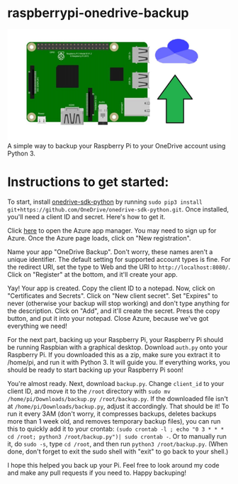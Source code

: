 # raspberrypi-onedrive-backup
![image logo for raspberry pi backup to onedrive](backuplogoimg.jpg)
A simple way to backup your Raspberry Pi to your OneDrive account using Python 3.  
# Instructions to get started:
To start, install [onedrive-sdk-python](https://github.com/OneDrive/onedrive-sdk-python/) by running `sudo pip3 install git+https://github.com/OneDrive/onedrive-sdk-python.git`. Once installed, you'll need a client ID and secret. Here's how to get it.  
  
Click [here](https://portal.azure.com/#blade/Microsoft_AAD_RegisteredApps/ApplicationsListBlade) to open the Azure app manager. You may need to sign up for Azure. Once the Azure page loads, click on "New registration".
  
Name your app "OneDrive Backup". Don't worry, these names aren't a unique identifier. The default setting for supported account types is fine. For the redirect URI, set the type to Web and the URI to `http://localhost:8080/`. Click on "Register" at the bottom, and it'll create your app.  
  
Yay! Your app is created. Copy the client ID to a notepad. Now, click on "Certificates and Secrets". Click on "New client secret". Set "Expires" to never (otherwise your backup will stop working) and don't type anything for the description. Click on "Add", and it'll create the secret. Press the copy button, and put it into your notepad. Close Azure, because we've got everything we need!  
  
For the next part, backing up your Raspberry Pi, your Raspberry Pi should be running Raspbian with a graphical desktop. Download `auth.py` onto your Raspberry Pi. If you downloaded this as a zip, make sure you extract it to /home/pi, and run it with Python 3. It will guide you. If everything works, you should be ready to start backing up your Raspberry Pi soon!  
  
You're almost ready. Next, download `backup.py`. Change `client_id` to your client ID, and move it to the `/root` directory with `sudo mv /home/pi/Downloads/backup.py /root/backup.py`. If the downloaded file isn't at `/home/pi/Downloads/backup.py`, adjust it accordingly. That should be it! To run it every 3AM (don't worry, it compresses backups, deletes backups more than 1 week old, and removes temporary backup files), you can run this to quickly add it to your crontab: `(sudo crontab -l ; echo "0 3 * * * cd /root; python3 /root/backup.py")| sudo crontab -`. Or to manually run it, do `sudo -s`, type `cd /root`, and then run `python3 /root/backup.py`. (When done, don't forget to exit the sudo shell with "exit" to go back to your shell.)
  
I hope this helped you back up your Pi. Feel free to look around my code and make any pull requests if you need to. Happy backuping!  
